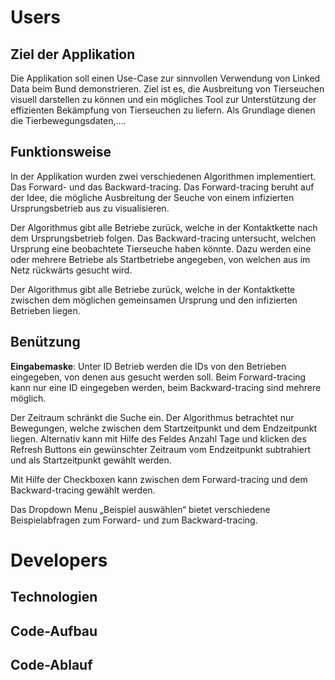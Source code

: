 # Users

## Ziel der Applikation
Die Applikation soll einen Use-Case zur sinnvollen Verwendung von Linked Data beim Bund demonstrieren. Ziel ist es, die Ausbreitung von Tierseuchen visuell darstellen zu können und ein mögliches Tool zur Unterstützung der effizienten Bekämpfung von Tierseuchen zu liefern. 
Als Grundlage dienen die Tierbewegungsdaten,….

## Funktionsweise
In der Applikation wurden zwei verschiedenen Algorithmen implementiert. Das Forward- und das Backward-tracing. Das Forward-tracing beruht auf der Idee, die mögliche Ausbreitung der Seuche von einem infizierten Ursprungsbetrieb aus zu visualisieren. 
 
Der Algorithmus gibt alle Betriebe zurück, welche in der Kontaktkette nach dem Ursprungsbetrieb folgen.
Das Backward-tracing untersucht, welchen Ursprung eine beobachtete Tierseuche haben könnte. Dazu werden eine oder mehrere Betriebe als Startbetriebe angegeben, von welchen aus im Netz rückwärts gesucht wird.
 
Der Algorithmus gibt alle Betriebe zurück, welche in der Kontaktkette zwischen dem möglichen gemeinsamen Ursprung und den infizierten Betrieben liegen. 
## Benützung
**Eingabemaske**: Unter ID Betrieb werden die IDs von den Betrieben eingegeben, von denen aus gesucht werden soll. Beim Forward-tracing kann nur eine ID eingegeben werden, beim Backward-tracing sind mehrere möglich. 

Der Zeitraum schränkt die Suche ein. Der Algorithmus betrachtet nur Bewegungen, welche zwischen dem Startzeitpunkt und dem Endzeitpunkt liegen. Alternativ kann mit Hilfe des Feldes Anzahl Tage und klicken des Refresh Buttons ein gewünschter Zeitraum vom Endzeitpunkt subtrahiert und als Startzeitpunkt gewählt werden.

Mit Hilfe der Checkboxen kann zwischen dem Forward-tracing und dem Backward-tracing gewählt werden. 

Das Dropdown Menu „Beispiel auswählen“ bietet verschiedene Beispielabfragen zum Forward- und zum Backward-tracing.  


# Developers

## Technologien

## Code-Aufbau

## Code-Ablauf
